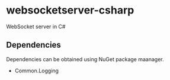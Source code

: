 # websocketserver-csharp

WebSocket server in C#

## Dependencies
Dependencies can be obtained using NuGet package maanager.

* Common.Logging
